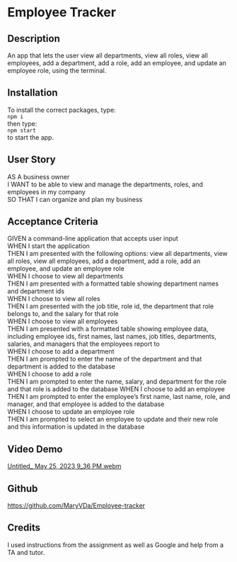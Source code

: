 # Employee Tracker

## Description
An app that lets the user view all departments, view all roles, view all employees, add a department, add a role, add an employee, and update an employee role, using the terminal.

## Installation
To install the correct packages, type:   
```npm i```   
then type:   
```npm start```   
to start the app.   

## User Story
AS A business owner   
I WANT to be able to view and manage the departments, roles, and employees in my company   
SO THAT I can organize and plan my business   

## Acceptance Criteria
GIVEN a command-line application that accepts user input   
WHEN I start the application   
THEN I am presented with the following options: view all departments, view all roles, view all employees, add a department, add a role, add an employee, and update an employee role   
WHEN I choose to view all departments   
THEN I am presented with a formatted table showing department names and department ids   
WHEN I choose to view all roles   
THEN I am presented with the job title, role id, the department that role belongs to, and the salary for that role   
WHEN I choose to view all employees   
THEN I am presented with a formatted table showing employee data, including employee ids, first names, last names, job titles, departments, salaries, and managers that the employees report to   
WHEN I choose to add a department   
THEN I am prompted to enter the name of the department and that department is added to the database   
WHEN I choose to add a role   
THEN I am prompted to enter the name, salary, and department for the role and that role is added to the database
WHEN I choose to add an employee
THEN I am prompted to enter the employee’s first name, last name, role, and manager, and that employee is added to the database   
WHEN I choose to update an employee role   
THEN I am prompted to select an employee to update and their new role and this information is updated in the database   


## Video Demo
[Untitled_ May 25, 2023 9_36 PM.webm](https://github.com/MaryVDa/Employee-tracker/assets/122223756/ce2a27a8-0fd0-4ca6-9400-fb87b8c20561)

## Github
https://github.com/MaryVDa/Employee-tracker

## Credits
I used instructions from the assignment as well as Google and help from a TA and tutor.
